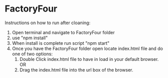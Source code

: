 # FactoryFour
Instructions on how to run after cloaning:
1. Open terminal and navigate to FactoryFour folder
2. use "npm install"
3. When install is complete run script "npm start"
4. Once you have the FactoryFour folder open locate index.html file and do one of two options:
    1. Double Click index.html file to have in load in your default browser.
    OR
    2. Drag the index.html file into the url box of the browser.
